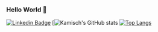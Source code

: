 ### Hello World 👋
[![Linkedin Badge](https://img.shields.io/badge/-LinkedIn-blue?style=flat-square&logo=Linkedin&logoColor=white&link=https://www.linkedin.com/in/chase-chengtao-wang/)](https://www.linkedin.com/in/chase-chengtao-wang/)
[![Kamisch's GitHub stats](https://github-readme-stats.vercel.app/api?username=kamisch&count_private=true&show_icons=true&theme=radical)
[![Top Langs](https://github-readme-stats.vercel.app/api/top-langs/?username=kamisch&hide_border=true&layout=compact)](https://github.com/kamisch)


